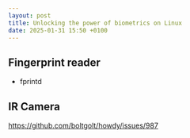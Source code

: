 ```yaml
---
layout: post
title: Unlocking the power of biometrics on Linux
date: 2025-01-31 15:50 +0100
---
```


## Fingerprint reader
- fprintd

## IR Camera
https://github.com/boltgolt/howdy/issues/987